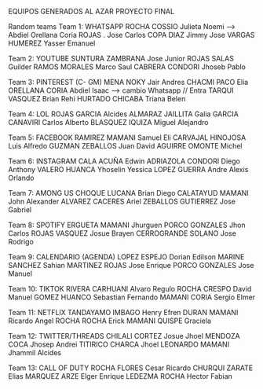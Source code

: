 EQUIPOS GENERADOS AL AZAR
PROYECTO FINAL

Random teams
Team 1: WHATSAPP
ROCHA COSSIO Julieta Noemi --> Abdiel Orellana Coria
ROJAS . Jose Carlos
COPA DIAZ Jimmy Jose
VARGAS HUMEREZ Yasser Emanuel

Team 2: YOUTUBE
SUNTURA ZAMBRANA Jose Junior
ROJAS SALAS Guilder
RAMOS MORALES Marco Saul
CABRERA CONDORI Jhoseb Pablo

Team 3: PINTEREST (C- GM)
MENA NOKY Jair Andres
CHACMI PACO Elia
ORELLANA CORIA Abdiel Isaac --> cambio Whatsapp // Entra TARQUI VASQUEZ Brian Rehi
HURTADO CHICABA Triana Belen

Team 4: LOL
ROJAS GARCIA Alcides
ALMARAZ JAILLITA Galia
GARCIA CANAVIRI Carlos Alberto
BLASQUEZ IQUIZA Miguel Alejandro

Team 5: FACEBOOK
RAMIREZ MAMANI Samuel Eli
CARVAJAL HINOJOSA Luis Alfredo
GUZMAN ZEBALLOS Juan David
AGUIRRE OMONTE Michel

Team 6: INSTAGRAM
CALA ACUÑA Edwin
ADRIAZOLA CONDORI Diego Anthony
VALERO HUANCA Yhoselin Yessica
LOPEZ GUERRA Andre Alexis Orlando

Team 7: AMONG US
CHOQUE LUCANA Brian Diego
CALATAYUD MAMANI John Alexander
ALVAREZ CACERES Ariel
ZEBALLOS GUTIERREZ Jose Gabriel

Team 8: SPOTIFY
ERGUETA MAMANI Jhurguen
PORCO GONZALES Jhon Carlos
ROJAS VASQUEZ Josue Brayen
CERROGRANDE SOLANO Jose Rodrigo

Team 9: CALENDARIO (AGENDA)
LOPEZ ESPEJO Dorian Edilson
MARINE SANCHEZ Sahian
MARTINEZ ROJAS Jose Enrique
PORCO GONZALES Jose Manuel

Team 10: TIKTOK
RIVERA CARHUANI Alvaro Regulo
ROCHA CRESPO David Manuel
GOMEZ HUANCO Sebastian Fernando
MAMANI CORIA Sergio Elmer

Team 11: NETFLIX
TANDAYAMO IMBAGO Henry Efren
DURAN MAMANI Ricardo Angel
ROCHA ROCHA Erick
MAMANI QUISPE Graciela

Team 12: TWITTER/THREADS
CHILALI CORTEZ Josue Jhoel
MENDOZA COCA Jhosep Andrei
TITIRICO CHARCA Jhoel
LEONARDO MAMANI Jhammil Alcides

Team 13: CALL OF DUTY
ROCHA FLORES Cesar Ricardo
CHURQUI ZARATE Elias
MARQUEZ ARZE Elger Enrique
LEDEZMA ROCHA Hector Fabian
